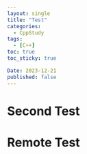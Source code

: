 ```yaml
---
layout: single
title: "Test"
categories:
  - CppStudy
tags:
  - [C++]
toc: true
toc_sticky: true

Date: 2023-12-21
published: false
---
```


# Second Test
# Remote Test